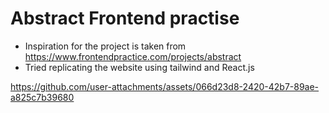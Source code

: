# Abstract Frontend practise
- Inspiration for the project is taken from https://www.frontendpractice.com/projects/abstract
- Tried replicating the website using tailwind and React.js

https://github.com/user-attachments/assets/066d23d8-2420-42b7-89ae-a825c7b39680